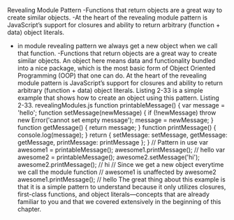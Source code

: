 Revealing Module Pattern
-Functions that return objects are a great way to create similar objects.
-At the heart of the revealing module pattern is JavaScript’s support for closures and ability to return arbitrary (function + data) object literals. 
- in module revealing pattern we always get a new object when we call that function.
-Functions that return objects are a great way to create similar objects. An object here means data and functionality bundled into a nice package, which is the most basic form of Object Oriented Programming (OOP) that one can do. At the heart of the revealing module pattern is JavaScript’s support for closures and ability to return arbitrary (function + data) object literals. Listing 2-33 is a simple example that shows how to create an object using this pattern.
Listing 2-33. revealingModules.js
function printableMessage() {
    var message = 'hello';
    function setMessage(newMessage) {
        if (!newMessage) throw new Error('cannot set empty message');
        message = newMessage;
    }
    function getMessage() {
        return message;
}
    function printMessage() {
        console.log(message);
}
    return {
        setMessage: setMessage,
        getMessage: getMessage,
        printMessage: printMessage
}; }
// Pattern in use
var awesome1 = printableMessage();
awesome1.printMessage(); // hello
var awesome2 = printableMessage();
awesome2.setMessage('hi');
awesome2.printMessage(); // hi
// Since we get a new object everytime we call the module function
// awesome1 is unaffected by awesome2
awesome1.printMessage(); // hello
The great thing about this example is that it is a simple pattern to understand because it only utilizes closures, first-class functions, and object literals—concepts that are already familiar to you and that we covered extensively in the beginning of this chapter.


